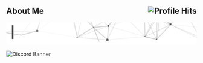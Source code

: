 <h2>About Me <img align="right" alt="Profile Hits" src="https://komarev.com/ghpvc/?username=kannadev&style=flat-square"></h2>


[<img src="https://raw.githubusercontent.com/KannaDev/KannaDev/main/intro.gif" alt="👋 Hi there! I'm Kanna." title="👋 Hi there! I'm Kanna"/>](https://github.com/KannaDev/)

![Discord Banner](https://discord.c99.nl/widget/theme-4/317728561106518019.png)

